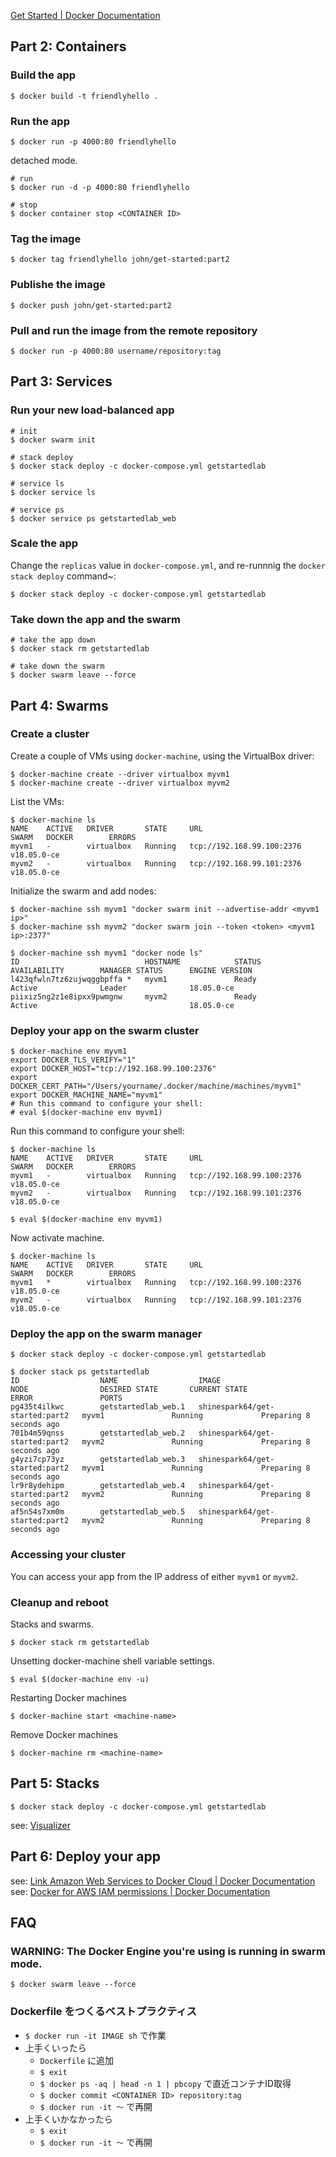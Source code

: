 
[Get Started | Docker Documentation](https://docs.docker.com/get-started/)

## Part 2: Containers

### Build the app

```
$ docker build -t friendlyhello .
```

### Run the app

```
$ docker run -p 4000:80 friendlyhello
```

detached mode.

```
# run
$ docker run -d -p 4000:80 friendlyhello

# stop
$ docker container stop <CONTAINER ID>
```

### Tag the image

```
$ docker tag friendlyhello john/get-started:part2
```

### Publishe the image

```
$ docker push john/get-started:part2
```

### Pull and run the image from the remote repository

```
$ docker run -p 4000:80 username/repository:tag
```


## Part 3: Services

### Run your new load-balanced app

```
# init
$ docker swarm init

# stack deploy
$ docker stack deploy -c docker-compose.yml getstartedlab

# service ls
$ docker service ls

# service ps
$ docker service ps getstartedlab_web
```


### Scale the app

Change the `replicas` value in `docker-compose.yml`, and re-runnnig the `docker stack deploy` command~:

```
$ docker stack deploy -c docker-compose.yml getstartedlab
```

### Take down the app and the swarm

```
# take the app down
$ docker stack rm getstartedlab

# take down the swarm
$ docker swarm leave --force
```


## Part 4: Swarms

### Create a cluster

Create a couple of VMs using `docker-machine`, using the VirtualBox driver:

```
$ docker-machine create --driver virtualbox myvm1
$ docker-machine create --driver virtualbox myvm2
```

List the VMs:

```
$ docker-machine ls
NAME    ACTIVE   DRIVER       STATE     URL                         SWARM   DOCKER        ERRORS
myvm1   -        virtualbox   Running   tcp://192.168.99.100:2376           v18.05.0-ce
myvm2   -        virtualbox   Running   tcp://192.168.99.101:2376           v18.05.0-ce
```

Initialize the swarm and add nodes:

```
$ docker-machine ssh myvm1 "docker swarm init --advertise-addr <myvm1 ip>"
$ docker-machine ssh myvm2 "docker swarm join --token <token> <myvm1 ip>:2377"
```

```
$ docker-machine ssh myvm1 "docker node ls"
ID                            HOSTNAME            STATUS              AVAILABILITY        MANAGER STATUS      ENGINE VERSION
l423qfwln7tz6zujwqggbpffa *   myvm1               Ready               Active              Leader              18.05.0-ce
piixiz5ng2z1e8ipxx9pwmgnw     myvm2               Ready               Active                                  18.05.0-ce
```


### Deploy your app on the swarm cluster

```
$ docker-machine env myvm1
export DOCKER_TLS_VERIFY="1"
export DOCKER_HOST="tcp://192.168.99.100:2376"
export DOCKER_CERT_PATH="/Users/yourname/.docker/machine/machines/myvm1"
export DOCKER_MACHINE_NAME="myvm1"
# Run this command to configure your shell:
# eval $(docker-machine env myvm1)
```

Run this command to configure your shell:

```
$ docker-machine ls
NAME    ACTIVE   DRIVER       STATE     URL                         SWARM   DOCKER        ERRORS
myvm1   -        virtualbox   Running   tcp://192.168.99.100:2376           v18.05.0-ce
myvm2   -        virtualbox   Running   tcp://192.168.99.101:2376           v18.05.0-ce

$ eval $(docker-machine env myvm1)
```

Now activate machine.

```
$ docker-machine ls
NAME    ACTIVE   DRIVER       STATE     URL                         SWARM   DOCKER        ERRORS
myvm1   *        virtualbox   Running   tcp://192.168.99.100:2376           v18.05.0-ce
myvm2   -        virtualbox   Running   tcp://192.168.99.101:2376           v18.05.0-ce
```


### Deploy the app on the swarm manager

```
$ docker stack deploy -c docker-compose.yml getstartedlab
```

```
$ docker stack ps getstartedlab
ID                  NAME                  IMAGE                            NODE                DESIRED STATE       CURRENT STATE             ERROR               PORTS
pg435t4ilkwc        getstartedlab_web.1   shinespark64/get-started:part2   myvm1               Running             Preparing 8 seconds ago
701b4m59qnss        getstartedlab_web.2   shinespark64/get-started:part2   myvm2               Running             Preparing 8 seconds ago
g4yzi7cp73yz        getstartedlab_web.3   shinespark64/get-started:part2   myvm1               Running             Preparing 8 seconds ago
lr9r8ydehipm        getstartedlab_web.4   shinespark64/get-started:part2   myvm2               Running             Preparing 8 seconds ago
af5n54s7xm0m        getstartedlab_web.5   shinespark64/get-started:part2   myvm2               Running             Preparing 8 seconds ago
```

### Accessing your cluster

You can access your app from the IP address of either `myvm1` or `myvm2`.

### Cleanup and reboot

Stacks and swarms.

```
$ docker stack rm getstartedlab
```

Unsetting docker-machine shell variable settings.

```
$ eval $(docker-machine env -u)
```

Restarting Docker machines

```
$ docker-machine start <machine-name>
```

Remove Docker machines

```
$ docker-machine rm <machine-name>
```


## Part 5: Stacks

```
$ docker stack deploy -c docker-compose.yml getstartedlab
```

see: [Visualizer](http://localhost:8080/)

## Part 6: Deploy your app

see: [Link Amazon Web Services to Docker Cloud | Docker Documentation](https://docs.docker.com/docker-cloud/cloud-swarm/link-aws-swarm/)
see: [Docker for AWS IAM permissions | Docker Documentation](https://docs.docker.com/docker-for-aws/iam-permissions/)


## FAQ

### WARNING: The Docker Engine you're using is running in swarm mode.

```
$ docker swarm leave --force
```

### Dockerfile をつくるベストプラクティス

* `$ docker run -it IMAGE sh` で作業
* 上手くいったら
  * `Dockerfile` に追加
  * `$ exit`
  * `$ docker ps -aq | head -n 1 | pbcopy` で直近コンテナID取得
  * `$ docker commit <CONTAINER ID> repository:tag`
  * `$ docker run -it 〜` で再開
* 上手くいかなかったら
  * `$ exit`
  * `$ docker run -it 〜` で再開
